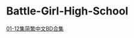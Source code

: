 # Battle-Girl-High-School

[01-12集简繁中文BD合集](https://github.com/Nekomoekissaten-SUB/Nekomoekissaten-Storage/releases/download/subtitle_pkg/Battle-Girl-High-School_BD_zho.7z)
